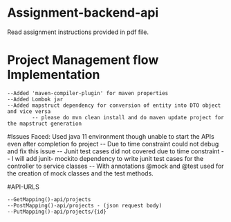 # Assignment-backend-api

Read assignment instructions provided in pdf file.


# Project Management flow Implementation

	--Added 'maven-compiler-plugin' for maven properties
	--Added Lombok jar 
	--Added mapstruct dependency for conversion of entity into DTO object and vice versa
			-- please do mvn clean install and do maven update project for the mapstruct generation
	
	
#Issues Faced: Used java 11 environment though unable to start the APIs even after completion fo project
	-- Due to time constraint could not debug and fix this issue
	-- Junit test cases did not covered due to time constraint
		-- I will add junit- mockito dependency to write junit test cases for the controller to service classes
		-- With annotations @mock and @test used for the creation of mock classes and the test methods.
		 
#API-URLS

	--GetMapping()-api/projects
	--PostMapping()-api/projects - (json request body)
	--PutMapping()-api/projects/{id}		 